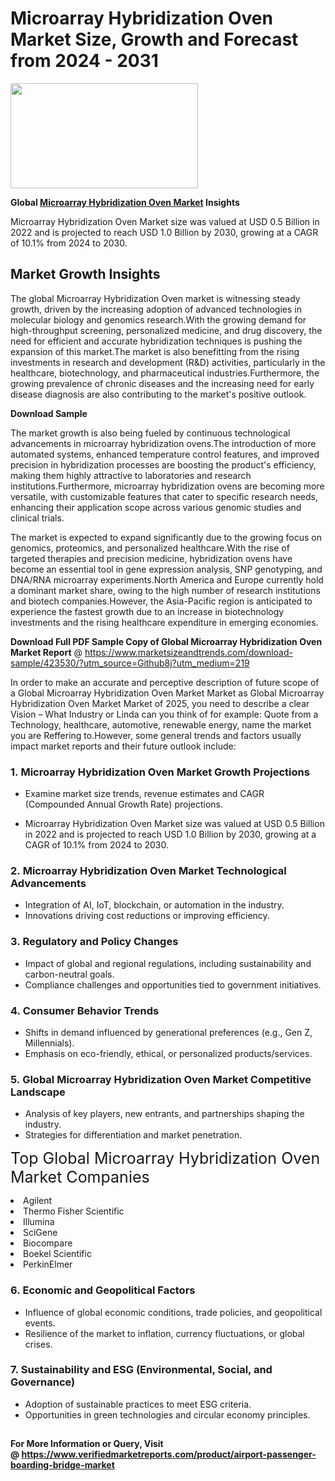 <H1>Microarray Hybridization Oven Market Size, Growth and Forecast from 2024 - 2031</H1><img class="aligncenter size-medium wp-image-584254" src="https://thirdeyenews.in/wp-content/uploads/2024/09/Global-Market-Research-300x168.jpeg" alt="" width="300" height="168" /><p><strong>Global&nbsp;<a href="https://www.marketsizeandtrends.com/download-sample/423530/?utm_source=Github8j?utm_medium=219">Microarray Hybridization Oven Market</a> Insights</strong></p><p>Microarray Hybridization Oven Market size was valued at USD 0.5 Billion in 2022 and is projected to reach USD 1.0 Billion by 2030, growing at a CAGR of 10.1% from 2024 to 2030.</p><p><h2>Market Growth Insights</h2> <p>The global Microarray Hybridization Oven market is witnessing steady growth, driven by the increasing adoption of advanced technologies in molecular biology and genomics research.With the growing demand for high-throughput screening, personalized medicine, and drug discovery, the need for efficient and accurate hybridization techniques is pushing the expansion of this market.The market is also benefitting from the rising investments in research and development (R&D) activities, particularly in the healthcare, biotechnology, and pharmaceutical industries.Furthermore, the growing prevalence of chronic diseases and the increasing need for early disease diagnosis are also contributing to the market's positive outlook.</p> <p><strong>Download Sample</strong></p> <p>The market growth is also being fueled by continuous technological advancements in microarray hybridization ovens.The introduction of more automated systems, enhanced temperature control features, and improved precision in hybridization processes are boosting the product's efficiency, making them highly attractive to laboratories and research institutions.Furthermore, microarray hybridization ovens are becoming more versatile, with customizable features that cater to specific research needs, enhancing their application scope across various genomic studies and clinical trials.</p> <p>The market is expected to expand significantly due to the growing focus on genomics, proteomics, and personalized healthcare.With the rise of targeted therapies and precision medicine, hybridization ovens have become an essential tool in gene expression analysis, SNP genotyping, and DNA/RNA microarray experiments.North America and Europe currently hold a dominant market share, owing to the high number of research institutions and biotech companies.However, the Asia-Pacific region is anticipated to experience the fastest growth due to an increase in biotechnology investments and the rising healthcare expenditure in emerging economies.</p> <p><span class=""><strong>Download Full PDF Sample Copy of Global Microarray Hybridization Oven Market Report</strong> @ <a href="https://www.marketsizeandtrends.com/download-sample/423530/?utm_source=Github8j?utm_medium=219" target="_blank">https://www.marketsizeandtrends.com/download-sample/423530/?utm_source=Github8j?utm_medium=219</a></span></p><p>In order to make an accurate and perceptive description of future scope of a Global&nbsp;Microarray Hybridization Oven Market Market as Global&nbsp;Microarray Hybridization Oven Market Market of 2025, you need to describe a clear Vision &ndash; What Industry or Linda can you think of for example: Quote from a Technology, healthcare, automotive, renewable energy, name the market you are Reffering to.However, some general trends and factors usually impact market reports and their future outlook include:</p><h3>1.&nbsp;<strong>Microarray Hybridization Oven Market Growth Projections</strong></h3><ul><li>Examine market size trends, revenue estimates and CAGR (Compounded Annual Growth Rate) projections.</li><li><p>Microarray Hybridization Oven Market size was valued at USD 0.5 Billion in 2022 and is projected to reach USD 1.0 Billion by 2030, growing at a CAGR of 10.1% from 2024 to 2030.</p></li></ul><h3>2.&nbsp;<strong>Microarray Hybridization Oven Market Technological Advancements</strong></h3><ul><li>Integration of AI, IoT, blockchain, or automation in the industry.</li><li>Innovations driving cost reductions or improving efficiency.</li></ul><h3>3.&nbsp;<strong>Regulatory and Policy Changes</strong></h3><ul><li>Impact of global and regional regulations, including sustainability and carbon-neutral goals.</li><li>Compliance challenges and opportunities tied to government initiatives.</li></ul><h3>4.&nbsp;<strong>Consumer Behavior Trends</strong></h3><ul><li>Shifts in demand influenced by generational preferences (e.g., Gen Z, Millennials).</li><li>Emphasis on eco-friendly, ethical, or personalized products/services.</li></ul><h3>5.&nbsp;<strong>Global Microarray Hybridization Oven Market Competitive Landscape</strong></h3><ul><li>Analysis of key players, new entrants, and partnerships shaping the industry.</li><li>Strategies for differentiation and market penetration.</li></ul><p data-pm-slice="1 1 []"><span style="color: inherit; font-family: inherit; font-size: 25px;">Top Global Microarray Hybridization Oven Market Companies</span></p><div class="" data-test-id=""><p><li>Agilent</li><li> Thermo Fisher Scientific</li><li> Illumina</li><li> SciGene</li><li> Biocompare</li><li> Boekel Scientific</li><li> PerkinElmer</li></p></div><h3>6.&nbsp;<strong>Economic and Geopolitical Factors</strong></h3><ul><li>Influence of global economic conditions, trade policies, and geopolitical events.</li><li>Resilience of the market to inflation, currency fluctuations, or global crises.</li></ul><h3>7.&nbsp;<strong>Sustainability and ESG (Environmental, Social, and Governance)</strong></h3><ul><li>Adoption of sustainable practices to meet ESG criteria.</li><li>Opportunities in green technologies and circular economy principles.</li></ul><h2><strong style="font-size: 14px;">For More Information or Query, Visit @&nbsp;</strong><a style="background-color: #ffffff; font-size: 14px;" href="https://www.marketsizeandtrends.com/report/microarray-hybridization-oven-market/" target="_blank">https://www.verifiedmarketreports.com/product/airport-passenger-boarding-bridge-market</a></h2>